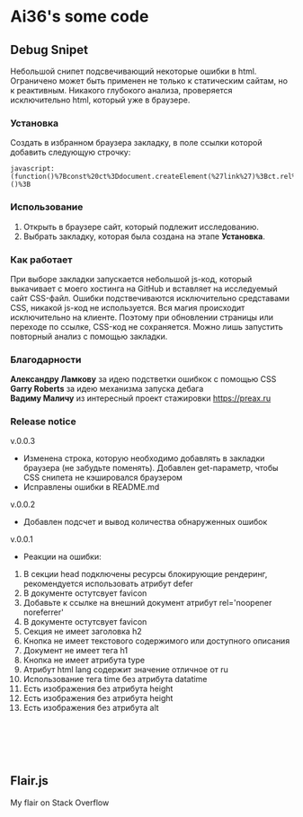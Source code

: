 # Ai36's some code

## Debug Snipet

Небольшой снипет подсвечивающий некоторые ошибки в html.
Ограничено может быть применен не только к статическим сайтам, но к реактивным. Никакого глубокого анализа, проверяется исключительно html, который уже в браузере.

### Установка

Создать в избранном браузера закладку, в поле ссылки которой добавить следующую строчку:

```
javascript:(function()%7Bconst%20ct%3Ddocument.createElement(%27link%27)%3Bct.rel%3D%27stylesheet%27%3Bct.href%3D%27https%3A%2F%2Fai36.github.io%2Fdebug.css%3Ft%3D%27%2BDate.now()%3Bct.classList.add(%27ct%27)%3Bdocument.head.appendChild(ct)%3B%7D)()%3B
```

### Использование

1. Открыть в браузере сайт, который подлежит исследованию.
2. Выбрать закладку, которая была создана на этапе **Установка**.

### Как работает

При выборе закладки запускается небольшой js-код, который выкачивает с моего хостинга на GitHub и вставляет на исследуемый сайт CSS-файл. Ошибки подствечиваются исключительно средставами CSS, никакой js-код не используется. Вся магия происходит исключительно на клиенте. Поэтому при обновлении страницы или переходе по ссылке, CSS-код не сохраняется. Можно лишь запустить повторный анализ с помощью закладки.

### Благодарности

**Александру Ламкову** за идею подстветки ошибкок с помощью CSS\
**Garry Roberts** за идею механизма запуска дебага\
**Вадиму Маличу** из интересный проект стажировки https://preax.ru



### Release notice

v.0.0.3

+ Изменена строка, которую необходимо добавлять в закладки браузера (не забудьте поменять). Добавлен get-параметр, чтобы CSS снипета не кэшировался браузером
+ Исправлены ошибки в README.md

v.0.0.2

+ Добавлен подcчет и вывод количества обнаруженных ошибок

v.0.0.1

+ Реакции на ошибки:

1. В секции head подключены ресурсы блокирующие рендеринг, рекомендуется использовать атрибут defer
2. В документе остутсвует favicon
3. Добавьте к ссылке на внешний документ атрибут rel='noopener noreferrer'
4. В документе остутсвует favicon
5. Секция не имеет заголовка h2
6. Кнопка не имеет текстового содержимого или доступного описания
7. Документ не имеет тега h1
8. Кнопка не имеет атрибута type
9. Атрибут html lang содержит значение отличное от ru
10. Использование тега time без атрибута datatime
11. Есть изображения без атрибута height
12. Есть изображения без атрибута height
13. Есть изображения без атрибута alt

<br><br>
---
## Flair.js

My flair on Stack Overflow
